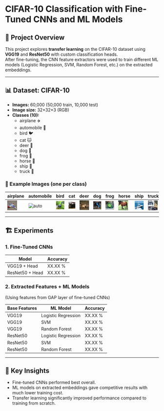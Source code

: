 # CIFAR-10 Classification with Fine-Tuned CNNs and ML Models

## 📌 Project Overview
This project explores **transfer learning** on the CIFAR-10 dataset using **VGG19** and **ResNet50** with custom classification heads.  
After fine-tuning, the CNN feature extractors were used to train different ML models (Logistic Regression, SVM, Random Forest, etc.) on the extracted embeddings.  

---

## 📊 Dataset: CIFAR-10
- **Images:** 60,000 (50,000 train, 10,000 test)  
- **Image size:** 32×32×3 (RGB)  
- **Classes (10):**  
  - airplane ✈️  
  - automobile 🚗  
  - bird 🐦  
  - cat 🐱  
  - deer 🦌  
  - dog 🐶  
  - frog 🐸  
  - horse 🐎  
  - ship 🚢  
  - truck 🚚  

### 🔹 Example Images (one per class)
| airplane | automobile | bird | cat | deer | dog | frog | horse | ship | truck |
|----------|------------|------|-----|------|-----|------|-------|------|-------|
| ![airplane](sample_images/airplane.png) | ![auto](sample_images/automobile.png) | ![bird](sample_images/bird.png) | ![cat](sample_images/cat.png) | ![deer](sample_images/deer.png) | ![dog](sample_images/dog.png) | ![frog](sample_images/frog.png) | ![horse](sample_images/horse.png) | ![ship](sample_images/ship.png) | ![truck](sample_images/truck.png) |

---

## 🏗️ Experiments

### 1. Fine-Tuned CNNs  
| Model         | Accuracy |
|---------------|----------|
| VGG19 + Head  | XX.XX %  |
| ResNet50 + Head | XX.XX %  |

### 2. Extracted Features + ML Models  
(Using features from GAP layer of fine-tuned CNNs)  

| Base Features | ML Model         | Accuracy |
|---------------|------------------|----------|
| VGG19         | Logistic Regression | XX.XX % |
| VGG19         | SVM                 | XX.XX % |
| VGG19         | Random Forest       | XX.XX % |
| ResNet50      | Logistic Regression | XX.XX % |
| ResNet50      | SVM                 | XX.XX % |
| ResNet50      | Random Forest       | XX.XX % |

---

## 🚀 Key Insights
- Fine-tuned CNNs performed best overall.  
- ML models on extracted embeddings gave competitive results with much lower training cost.  
- Transfer learning significantly improved performance compared to training from scratch.  
